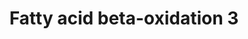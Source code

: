---
annotations:
- type: Pathway Ontology
  value: fatty acid beta degradation pathway
authors:
- Nsalomonis
- MaintBot
- Evelo
- C.Redfern
- Christine Chichester
- Egonw
- Khanspers
- Eweitz
description: ''
last-edited: 2021-05-07
organisms:
- Rattus norvegicus
redirect_from:
- /index.php/Pathway:WP169
- /instance/WP169
schema-jsonld:
- '@context': https://schema.org/
  '@id': https://wikipathways.github.io/pathways/WP169.html
  '@type': Dataset
  creator:
    '@type': Organization
    name: WikiPathways
  description: ''
  keywords:
  - TCA Cycle
  - Gcdh
  - Hadhsc
  - Acetyl-CoA
  - Dld
  - Cronoyl-CoA
  - Butanoyl-CoA
  - Glutaryl-CoA
  - Beta oxidation 2
  - Hadha
  - Hadhb
  - Echs1
  - Acat1
  - Acads
  - Acetoacetyl-CoA
  - (S)-3-Hydroxybutanoyl-CoA
  - Glutarate
  license: CC0
  name: Fatty acid beta-oxidation 3
seo: CreativeWork
title: Fatty acid beta-oxidation 3
wpid: WP169
---